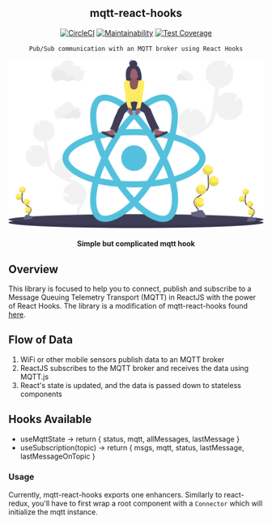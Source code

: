 <div align="center">

## mqtt-react-hooks

[![CircleCI](https://circleci.com/gh/almond-hydroponics/mqtt-hooks.svg?style=svg)](https://circleci.com/gh/almond-hydroponics/mqtt-hooks)
[![Maintainability](https://api.codeclimate.com/v1/badges/211bd4e833103573e2d1/maintainability)](https://codeclimate.com/github/almond-hydroponics/mqtt-hooks/maintainability)
[![Test Coverage](https://api.codeclimate.com/v1/badges/211bd4e833103573e2d1/test_coverage)](https://codeclimate.com/github/almond-hydroponics/mqtt-hooks/test_coverage)

</div>

<div align="center">

    Pub/Sub communication with an MQTT broker using React Hooks

  [![Almond](../public/readme.svg)](https://almond-re-staging.herokuapp.com/)

  #### Simple but complicated mqtt hook

</div>

## Overview
This library is focused to help you to connect, publish and subscribe to a Message Queuing Telemetry Transport (MQTT) in ReactJS with the power of React Hooks.
The library is a modification of mqtt-react-hooks found [here](https://github.com/VictorHAS/mqtt-react-hooks).

## Flow of Data
1. WiFi or other mobile sensors publish data to an MQTT broker
2. ReactJS subscribes to the MQTT broker and receives the data using MQTT.js
3. React's state is updated, and the data is passed down to stateless components

## Hooks Available
- useMqttState -> return { status, mqtt, allMessages, lastMessage }
- useSubscription(topic) -> return { msgs, mqtt, status, lastMessage, lastMessageOnTopic }

### Usage
Currently, mqtt-react-hooks exports one enhancers.
Similarly to react-redux, you'll have to first wrap a root component with a
```Connector``` which will initialize the mqtt instance.
